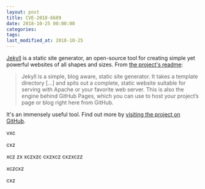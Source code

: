```yaml
---
layout: post
title: CVE-2018-6689
date: 2018-10-25 00:00:00
categories: 
tags: 
last_modified_at: 2018-10-25
---
```


[Jekyll](http://jekyllrb.com) is a static site generator, an open-source tool for creating simple yet powerful websites of all shapes and sizes. From [the project's readme](https://github.com/jekyll/jekyll/blob/master/README.markdown):

> Jekyll is a simple, blog aware, static site generator. It takes a template directory [...] and spits out a complete, static website suitable for serving with Apache or your favorite web server. This is also the engine behind GitHub Pages, which you can use to host your project’s page or blog right here from GitHub.

It's an immensely useful tool. Find out more by [visiting the project on GitHub](https://github.com/jekyll/jekyll).


vxc

cxz

xcz
zx
xczxzc
cxzxcz
cxzxczz


xczcxz

cxz